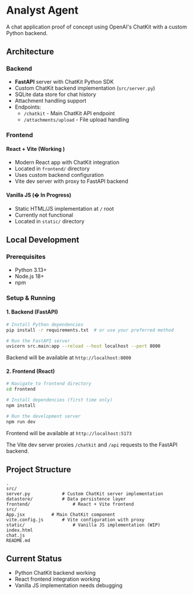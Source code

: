 # Analyst Agent

A chat application proof of concept using OpenAI's ChatKit with a custom Python backend.

## Architecture

### Backend

- **FastAPI** server with ChatKit Python SDK
- Custom ChatKit backend implementation (`src/server.py`)
- SQLite data store for chat history
- Attachment handling support
- Endpoints:
  - `/chatkit` - Main ChatKit API endpoint
  - `/attachments/upload` - File upload handling

### Frontend

#### React + Vite (Working )

- Modern React app with ChatKit integration
- Located in `frontend/` directory
- Uses custom backend configuration
- Vite dev server with proxy to FastAPI backend

#### Vanilla JS (� In Progress)

- Static HTML/JS implementation at `/` root
- Currently not functional
- Located in `static/` directory

## Local Development

### Prerequisites

- Python 3.13+
- Node.js 18+
- npm

### Setup & Running

#### 1. Backend (FastAPI)

```bash
# Install Python dependencies
pip install -r requirements.txt  # or use your preferred method

# Run the FastAPI server
uvicorn src.main:app --reload --host localhost --port 8000
```

Backend will be available at `http://localhost:8000`

#### 2. Frontend (React)

```bash
# Navigate to frontend directory
cd frontend

# Install dependencies (first time only)
npm install

# Run the development server
npm run dev
```

Frontend will be available at `http://localhost:5173`

The Vite dev server proxies `/chatkit` and `/api` requests to the FastAPI backend.

## Project Structure

```
.
src/
server.py            # Custom ChatKit server implementation
datastore/           # Data persistence layer
frontend/                # React + Vite frontend
src/
App.jsx          # Main ChatKit component
vite.config.js       # Vite configuration with proxy
static/                  # Vanilla JS implementation (WIP)
index.html
chat.js
README.md
```

## Current Status

- Python ChatKit backend working
- React frontend integration working
- Vanilla JS implementation needs debugging
